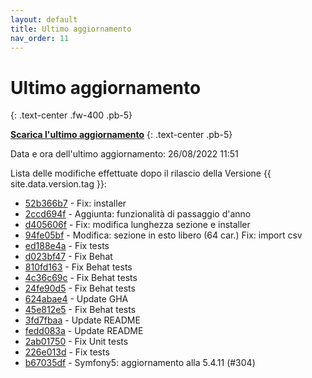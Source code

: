 ```yaml
---
layout: default
title: Ultimo aggiornamento
nav_order: 11
---
```


# Ultimo aggiornamento
{: .text-center .fw-400 .pb-5}

[**Scarica l'ultimo aggiornamento**](https://github.com/iisgiua/giuaschool/releases/download/update-v1.4.5/giuaschool-update-v1.4.5.zip)
{: .text-center .pb-5}

Data e ora dell'ultimo aggiornamento: 26/08/2022 11:51

Lista delle modifiche effettuate dopo il rilascio della Versione {{ site.data.version.tag }}:

- [52b366b7](http://github.com/iisgiua/giuaschool/commit/52b366b7237cecbf2c8246ef17f8a135c3a8dab9) - Fix: installer
- [2ccd694f](http://github.com/iisgiua/giuaschool/commit/2ccd694f9d48a8d4b1eb6baf2bf2e345fc024b82) - Aggiunta: funzionalità di passaggio d'anno
- [d405606f](http://github.com/iisgiua/giuaschool/commit/d405606f4b0545a60fa6ca8fe0cf1dd7fdbb06fd) - Fix: modifica lunghezza sezione e installer
- [94fe05bf](http://github.com/iisgiua/giuaschool/commit/94fe05bf472d45767310d0d552288796bb5b6fb9) - Modifica: sezione in esto libero (64 car.) Fix: import csv
- [ed188e4a](http://github.com/iisgiua/giuaschool/commit/ed188e4a588a386e73582cee909513e821098421) - Fix tests
- [d023bf47](http://github.com/iisgiua/giuaschool/commit/d023bf472c63bbf9744599577c3bb42b1a955f02) - Fix Behat
- [810fd163](http://github.com/iisgiua/giuaschool/commit/810fd163564f2c0f2c3dc851968dd1eefee42659) - Fix Behat tests
- [4c36c69c](http://github.com/iisgiua/giuaschool/commit/4c36c69ccca2d5781925c5287562ac85912d2257) - Fix Behat tests
- [24fe90d5](http://github.com/iisgiua/giuaschool/commit/24fe90d58275fe15cd5ebd19f445439674b814ff) - Fix Behat tests
- [624abae4](http://github.com/iisgiua/giuaschool/commit/624abae495b0266e4940eab55387ebc3b7ca726e) - Update GHA
- [45e812e5](http://github.com/iisgiua/giuaschool/commit/45e812e54bab37d11fd6dd3fc5f17d4d86ae4ea8) - Fix Behat tests
- [3fd7fbaa](http://github.com/iisgiua/giuaschool/commit/3fd7fbaad07edbfc85d0af9681e4a518ef5e9b7c) - Update README
- [fedd083a](http://github.com/iisgiua/giuaschool/commit/fedd083ad058240a7994a5fd619f7e07aa7af045) - Update README
- [2ab01750](http://github.com/iisgiua/giuaschool/commit/2ab017509ab5a8024800c5909e9382f9f7d83fca) - Fix Unit tests
- [226e013d](http://github.com/iisgiua/giuaschool/commit/226e013d7f96095405ab3a580b3d0288ca5cd74d) - Fix tests
- [b67035df](http://github.com/iisgiua/giuaschool/commit/b67035dfd69d7cbeb40b5e82e555c16542015e64) - Symfony5: aggiornamento alla 5.4.11 (#304)

